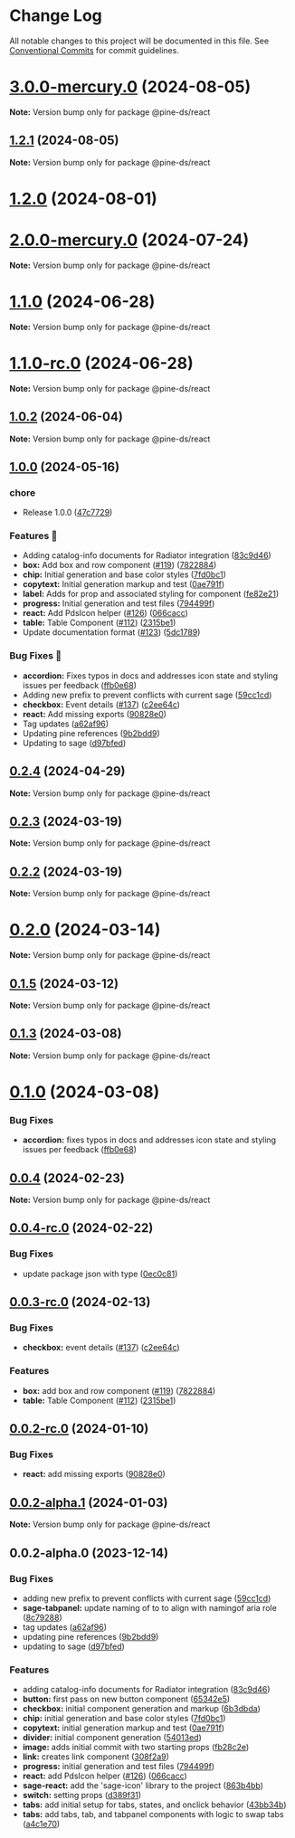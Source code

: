 # Change Log

All notable changes to this project will be documented in this file.
See [Conventional Commits](https://conventionalcommits.org) for commit guidelines.

# [3.0.0-mercury.0](https://github.com/Kajabi/pine/compare/@pine-ds/react@1.2.1...@pine-ds/react@3.0.0-mercury.0) (2024-08-05)

**Note:** Version bump only for package @pine-ds/react





## [1.2.1](https://github.com/Kajabi/pine/compare/@pine-ds/react@1.2.0...@pine-ds/react@1.2.1) (2024-08-05)

**Note:** Version bump only for package @pine-ds/react





# [1.2.0](https://github.com/Kajabi/pine/compare/@pine-ds/react@1.1.0...@pine-ds/react@1.2.0) (2024-08-01)
# [2.0.0-mercury.0](https://github.com/Kajabi/pine/compare/@pine-ds/react@1.1.0...@pine-ds/react@2.0.0-mercury.0) (2024-07-24)

**Note:** Version bump only for package @pine-ds/react





# [1.1.0](https://github.com/Kajabi/pine/compare/@pine-ds/react@1.0.2...@pine-ds/react@1.1.0) (2024-06-28)

**Note:** Version bump only for package @pine-ds/react





# [1.1.0-rc.0](https://github.com/Kajabi/pine/compare/@pine-ds/react@1.0.2...@pine-ds/react@1.1.0-rc.0) (2024-06-28)

**Note:** Version bump only for package @pine-ds/react





## [1.0.2](https://github.com/Kajabi/pine/compare/@pine-ds/react@0.2.4...@pine-ds/react@1.0.2) (2024-06-04)

**Note:** Version bump only for package @pine-ds/react





## [1.0.0](https://github.com/Kajabi/pine/compare/react-v0.2.4...react-v1.0.0) (2024-05-16)


### chore

* Release 1.0.0 ([47c7729](https://github.com/Kajabi/pine/commit/47c7729d66ebcfddfccc0008f83d52f161a2c5d7))


### Features 🚀

* Adding catalog-info documents for Radiator integration ([83c9d46](https://github.com/Kajabi/pine/commit/83c9d4634c9e011e96c459f6fbdd21189dc79c9d))
* **box:** Add box and row component ([#119](https://github.com/Kajabi/pine/issues/119)) ([7822884](https://github.com/Kajabi/pine/commit/78228847b2cfbde30ec7b109f831bd2facfda8bd))
* **chip:** Initial generation and base color styles ([7fd0bc1](https://github.com/Kajabi/pine/commit/7fd0bc12608bee8fbd8fa66ca9a7dd51e618a778))
* **copytext:** Initial generation markup and test ([0ae791f](https://github.com/Kajabi/pine/commit/0ae791fe3d026818e42fecac7a3713ebc997c5a0))
* **label:** Adds for prop and associated styling for component ([fe82e21](https://github.com/Kajabi/pine/commit/fe82e2104e9dce6cc6824780c318294e8f324a60))
* **progress:** Initial generation and test files ([794499f](https://github.com/Kajabi/pine/commit/794499f4be1cecf62b34f52e72749c53c8daa1e9))
* **react:** Add PdsIcon helper ([#126](https://github.com/Kajabi/pine/issues/126)) ([066cacc](https://github.com/Kajabi/pine/commit/066cacc7b6b87661414df0b7a2ec2f8e8bbd7798))
* **table:** Table Component ([#112](https://github.com/Kajabi/pine/issues/112)) ([2315be1](https://github.com/Kajabi/pine/commit/2315be11bdad4257d49f12b31776d9ed0eae3c24))
* Update documentation format ([#123](https://github.com/Kajabi/pine/issues/123)) ([5dc1789](https://github.com/Kajabi/pine/commit/5dc17892e78b6fae345e1735918b75e0427f3234))


### Bug Fixes 🐛

* **accordion:** Fixes typos in docs and addresses icon state and styling issues per feedback ([ffb0e68](https://github.com/Kajabi/pine/commit/ffb0e68e692af862413ceebf8febea8da05bf2a2))
* Adding new prefix to prevent conflicts with current sage ([59cc1cd](https://github.com/Kajabi/pine/commit/59cc1cd0afcf89c783f1062ff35a0f9b7765c4a0))
* **checkbox:** Event details ([#137](https://github.com/Kajabi/pine/issues/137)) ([c2ee64c](https://github.com/Kajabi/pine/commit/c2ee64cd8d691e8fa6caa9356a3f1c3a238ec682))
* **react:** Add missing exports ([90828e0](https://github.com/Kajabi/pine/commit/90828e0e3a4f54e642ab8dddfdeaea587e9b22cb))
* Tag updates ([a62af96](https://github.com/Kajabi/pine/commit/a62af966492e6f7d5a968fcfd4c905443289e746))
* Updating pine references ([9b2bdd9](https://github.com/Kajabi/pine/commit/9b2bdd97e8ebb25417414577093fe00a01afbab3))
* Updating to sage ([d97bfed](https://github.com/Kajabi/pine/commit/d97bfedf40ad0984f8104177fe7ed7eced4f2e8f))

## [0.2.4](https://github.com/Kajabi/pine/compare/@pine-ds/react@0.2.3...@pine-ds/react@0.2.4) (2024-04-29)

**Note:** Version bump only for package @pine-ds/react





## [0.2.3](https://github.com/Kajabi/pine/compare/@pine-ds/react@0.2.2...@pine-ds/react@0.2.3) (2024-03-19)

**Note:** Version bump only for package @pine-ds/react





## [0.2.2](https://github.com/Kajabi/pine/compare/@pine-ds/react@0.2.0...@pine-ds/react@0.2.2) (2024-03-19)

**Note:** Version bump only for package @pine-ds/react





# [0.2.0](https://github.com/Kajabi/pine/compare/@pine-ds/react@0.1.5...@pine-ds/react@0.2.0) (2024-03-14)

**Note:** Version bump only for package @pine-ds/react





## [0.1.5](https://github.com/Kajabi/pine/compare/@pine-ds/react@0.1.3...@pine-ds/react@0.1.5) (2024-03-12)

**Note:** Version bump only for package @pine-ds/react





## [0.1.3](https://github.com/Kajabi/pine/compare/@pine-ds/react@0.1.0...@pine-ds/react@0.1.3) (2024-03-08)

**Note:** Version bump only for package @pine-ds/react





# [0.1.0](https://github.com/Kajabi/pine/compare/@pine-ds/react@0.0.4...@pine-ds/react@0.1.0) (2024-03-08)


### Bug Fixes

* **accordion:** fixes typos in docs and addresses icon state and styling issues per feedback ([ffb0e68](https://github.com/Kajabi/pine/commit/ffb0e68e692af862413ceebf8febea8da05bf2a2))





## [0.0.4](https://github.com/Kajabi/pine/compare/@pine-ds/react@0.0.4-rc.0...@pine-ds/react@0.0.4) (2024-02-23)

**Note:** Version bump only for package @pine-ds/react





## [0.0.4-rc.0](https://github.com/Kajabi/pine/compare/@pine-ds/react@0.0.3-rc.0...@pine-ds/react@0.0.4-rc.0) (2024-02-22)


### Bug Fixes

* update package json with type ([0ec0c81](https://github.com/Kajabi/pine/commit/0ec0c81ab86f89433cfa4adf6ba1b79572dc39f9))





## [0.0.3-rc.0](https://github.com/Kajabi/pine/compare/@pine-ds/react@0.0.2-rc.0...@pine-ds/react@0.0.3-rc.0) (2024-02-13)


### Bug Fixes

* **checkbox:** event details ([#137](https://github.com/Kajabi/pine/issues/137)) ([c2ee64c](https://github.com/Kajabi/pine/commit/c2ee64cd8d691e8fa6caa9356a3f1c3a238ec682))


### Features

* **box:** add box and row component ([#119](https://github.com/Kajabi/pine/issues/119)) ([7822884](https://github.com/Kajabi/pine/commit/78228847b2cfbde30ec7b109f831bd2facfda8bd))
* **table:** Table Component ([#112](https://github.com/Kajabi/pine/issues/112)) ([2315be1](https://github.com/Kajabi/pine/commit/2315be11bdad4257d49f12b31776d9ed0eae3c24))





## [0.0.2-rc.0](https://github.com/Kajabi/pine/compare/@pine-ds/react@0.0.2-alpha.1...@pine-ds/react@0.0.2-rc.0) (2024-01-10)


### Bug Fixes

* **react:** add missing exports ([90828e0](https://github.com/Kajabi/pine/commit/90828e0e3a4f54e642ab8dddfdeaea587e9b22cb))





## [0.0.2-alpha.1](https://github.com/Kajabi/pine/compare/@pine-ds/react@0.0.2-alpha.0...@pine-ds/react@0.0.2-alpha.1) (2024-01-03)

**Note:** Version bump only for package @pine-ds/react





## 0.0.2-alpha.0 (2023-12-14)


### Bug Fixes

* adding new prefix to prevent conflicts with current sage ([59cc1cd](https://github.com/Kajabi/pine/commit/59cc1cd0afcf89c783f1062ff35a0f9b7765c4a0))
* **sage-tabpanel:** update naming of  to  to align with namingof aria role ([8c79288](https://github.com/Kajabi/pine/commit/8c792884df388f6b22acfed5be0798226a974dad))
* tag updates ([a62af96](https://github.com/Kajabi/pine/commit/a62af966492e6f7d5a968fcfd4c905443289e746))
* updating pine references ([9b2bdd9](https://github.com/Kajabi/pine/commit/9b2bdd97e8ebb25417414577093fe00a01afbab3))
* updating to sage ([d97bfed](https://github.com/Kajabi/pine/commit/d97bfedf40ad0984f8104177fe7ed7eced4f2e8f))


### Features

* adding catalog-info documents for Radiator integration ([83c9d46](https://github.com/Kajabi/pine/commit/83c9d4634c9e011e96c459f6fbdd21189dc79c9d))
* **button:** first pass on new button component ([65342e5](https://github.com/Kajabi/pine/commit/65342e545b8f8f786d8a7b8169b974b41aa0b4eb))
* **checkbox:** initial component generation and markup ([6b3dbda](https://github.com/Kajabi/pine/commit/6b3dbda92e03a6c7617445a19e811c08b32a12ae))
* **chip:** initial generation and base color styles ([7fd0bc1](https://github.com/Kajabi/pine/commit/7fd0bc12608bee8fbd8fa66ca9a7dd51e618a778))
* **copytext:** initial generation markup and test ([0ae791f](https://github.com/Kajabi/pine/commit/0ae791fe3d026818e42fecac7a3713ebc997c5a0))
* **divider:** initial component generation ([54013ed](https://github.com/Kajabi/pine/commit/54013ed588efa64a77dcd1428373ad37acaf82fa))
* **image:** adds initial commit with two starting props ([fb28c2e](https://github.com/Kajabi/pine/commit/fb28c2e7fb8b20dd5c040041f72ec36331e2fe0b))
* **link:** creates link component ([308f2a9](https://github.com/Kajabi/pine/commit/308f2a960321e6fe5b110232877fcb12dcd99aeb))
* **progress:** initial generation and test files ([794499f](https://github.com/Kajabi/pine/commit/794499f4be1cecf62b34f52e72749c53c8daa1e9))
* **react:** add PdsIcon helper ([#126](https://github.com/Kajabi/pine/issues/126)) ([066cacc](https://github.com/Kajabi/pine/commit/066cacc7b6b87661414df0b7a2ec2f8e8bbd7798))
* **sage-react:** add the 'sage-icon' library to the project ([863b4bb](https://github.com/Kajabi/pine/commit/863b4bbf85afde45fbbcf7d26e4e9dc3fcb945da))
* **switch:** setting props ([d389f31](https://github.com/Kajabi/pine/commit/d389f31c7db1613fbe915d1d501a2000a5eae61a))
* **tabs:** add initial setup for tabs, states, and onclick behavior ([43bb34b](https://github.com/Kajabi/pine/commit/43bb34bed766a1ea95d67d767c83237a8ecdcc96))
* **tabs:** add tabs, tab, and tabpanel components with logic to swap tabs ([a4c1e70](https://github.com/Kajabi/pine/commit/a4c1e70e1593035115fac0d7f43657123a2a11f9))
